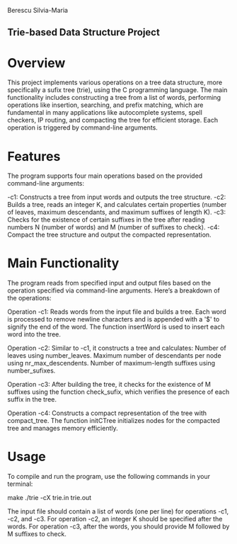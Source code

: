 Berescu Silvia-Maria

## Trie-based Data Structure Project

# Overview

This project implements various operations on a tree data structure, more specifically a sufix tree (trie), using the C programming language. The main functionality includes constructing a tree from a list of words, performing operations like insertion, searching, and prefix matching, which are fundamental in many applications like autocomplete systems, spell checkers, IP routing, and compacting the tree for efficient storage. Each operation is triggered by command-line arguments.

# Features

The program supports four main operations based on the provided command-line arguments:

-c1: Constructs a tree from input words and outputs the tree structure.
-c2: Builds a tree, reads an integer K, and calculates certain properties (number of leaves, maximum descendants, and maximum suffixes of length 
K).
-c3: Checks for the existence of certain suffixes in the tree after reading numbers N (number of words) and M (number of suffixes to check).
-c4: Compact the tree structure and output the compacted representation.

# Main Functionality

The program reads from specified input and output files based on the operation specified via command-line arguments. Here’s a breakdown of the operations:

Operation -c1:
Reads words from the input file and builds a tree.
Each word is processed to remove newline characters and is appended with a '$' to signify the end of the word. The function insertWord is used to insert each word into the tree.

Operation -c2:
Similar to -c1, it constructs a tree and calculates:
Number of leaves using number_leaves.
Maximum number of descendants per node using nr_max_descendents.
Number of maximum-length suffixes using number_sufixes.

Operation -c3:
After building the tree, it checks for the existence of M suffixes using the function check_sufix, which verifies the presence of each suffix in the tree.

Operation -c4:
Constructs a compact representation of the tree with compact_tree.
The function initCTree initializes nodes for the compacted tree and manages memory efficiently.

# Usage

To compile and run the program, use the following commands in your terminal:

make
./trie -cX trie.in trie.out

The input file should contain a list of words (one per line) for operations -c1, -c2, and -c3.
For operation -c2, an integer K should be specified after the words.
For operation -c3, after the words, you should provide M followed by M suffixes to check.
